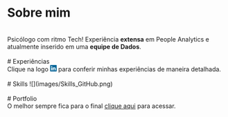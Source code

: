 # Sobre mim 
<br>
Psicólogo com ritmo Tech! Experiência <b>extensa</b> em People Analytics e atualmente inserido em uma <b>equipe de Dados</b>.
<br><br>
# Experiências
<br>
Clique na logo  <a href="https://www.linkedin.com/in/gtex/"><img src="images/linkedin_icon.png" width="3%" alt="Meu Linkedin!"></a>  para conferir minhas experiências de maneira detalhada.
<br><br>
# Skills 
![](images/Skills_GitHub.png)
<br><br>
# Portfolio
<br>
O melhor sempre fica para o final <a href="https://gabrielteixeira2004.github.io/Gabriel-Portfolio/portfolio">clique aqui</a> para acessar.
